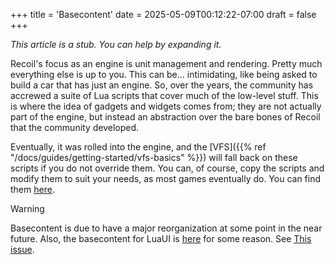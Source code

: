 +++
title = 'Basecontent'
date = 2025-05-09T00:12:22-07:00
draft = false
+++

*This article is a  stub. You can help by expanding it.*

Recoil's focus as an engine is unit management and rendering. Pretty much everything else is up to you. This can be... intimidating, like being asked to build a car that has just an engine. So, over the years, the community has accrewed a suite of Lua scripts that cover much of the low-level stuff. This is where the idea of gadgets and widgets comes from; they are not actually part of the engine, but instead an abstraction over the bare bones of Recoil that the community developed.

Eventually, it was rolled into the engine, and the [VFS]({{% ref "/docs/guides/getting-started/vfs-basics" %}}) will fall back on these scripts if you do not override them. You can, of course, copy the scripts and modify them to suit your needs, as most games eventually do. You can find them [here](https://github.com/beyond-all-reason/RecoilEngine/tree/master/cont/base/springcontent).

> [!WARNING]
> Basecontent is due to have a major reorganization at some point in the near future. Also, the basecontent for LuaUI is [here](https://github.com/beyond-all-reason/RecoilEngine/tree/master/cont/LuaUI) for some reason. See [This issue](https://github.com/beyond-all-reason/RecoilEngine/issues/1483#issuecomment-2863792961).
